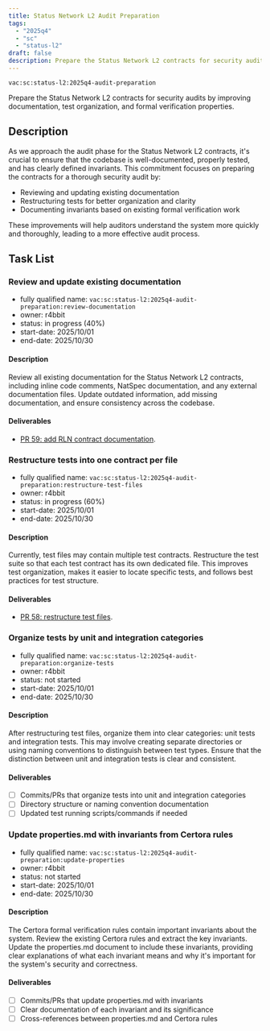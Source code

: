 ```yaml
---
title: Status Network L2 Audit Preparation
tags:
  - "2025q4"
  - "sc"
  - "status-l2"
draft: false
description: Prepare the Status Network L2 contracts for security audits by improving documentation, test organization, and formal verification properties.
---
```


`vac:sc:status-l2:2025q4-audit-preparation`

Prepare the Status Network L2 contracts for security audits by improving documentation, test organization, and formal verification properties.

## Description

As we approach the audit phase for the Status Network L2 contracts,
it's crucial to ensure that the codebase is well-documented,
properly tested,
and has clearly defined invariants.
This commitment focuses on preparing the contracts for a thorough security audit by:
- Reviewing and updating existing documentation
- Restructuring tests for better organization and clarity
- Documenting invariants based on existing formal verification work

These improvements will help auditors understand the system more quickly and thoroughly,
leading to a more effective audit process.

## Task List

### Review and update existing documentation
* fully qualified name: `vac:sc:status-l2:2025q4-audit-preparation:review-documentation`
* owner: r4bbit
* status: in progress (40%)
* start-date: 2025/10/01
* end-date: 2025/10/30

#### Description

Review all existing documentation for the Status Network L2 contracts,
including inline code comments,
NatSpec documentation,
and any external documentation files.
Update outdated information,
add missing documentation,
and ensure consistency across the codebase.

#### Deliverables

- [PR 59: add RLN contract documentation](https://github.com/status-im/status-network-monorepo/pull/59).

### Restructure tests into one contract per file
* fully qualified name: `vac:sc:status-l2:2025q4-audit-preparation:restructure-test-files`
* owner: r4bbit
* status: in progress (60%)
* start-date: 2025/10/01
* end-date: 2025/10/30

#### Description

Currently,
test files may contain multiple test contracts.
Restructure the test suite so that each test contract has its own dedicated file.
This improves test organization,
makes it easier to locate specific tests,
and follows best practices for test structure.

#### Deliverables

- [PR 58: restructure test files](https://github.com/status-im/status-network-monorepo/pull/58).

### Organize tests by unit and integration categories
* fully qualified name: `vac:sc:status-l2:2025q4-audit-preparation:organize-tests`
* owner: r4bbit
* status: not started
* start-date: 2025/10/01
* end-date: 2025/10/30

#### Description

After restructuring test files,
organize them into clear categories:
unit tests and integration tests.
This may involve creating separate directories or using naming conventions to distinguish between test types.
Ensure that the distinction between unit and integration tests is clear and consistent.

#### Deliverables

- [ ] Commits/PRs that organize tests into unit and integration categories
- [ ] Directory structure or naming convention documentation
- [ ] Updated test running scripts/commands if needed

### Update properties.md with invariants from Certora rules
* fully qualified name: `vac:sc:status-l2:2025q4-audit-preparation:update-properties`
* owner: r4bbit
* status: not started
* start-date: 2025/10/01
* end-date: 2025/10/30

#### Description

The Certora formal verification rules contain important invariants about the system.
Review the existing Certora rules and extract the key invariants.
Update the properties.md document to include these invariants,
providing clear explanations of what each invariant means and why it's important for the system's security and correctness.

#### Deliverables

- [ ] Commits/PRs that update properties.md with invariants
- [ ] Clear documentation of each invariant and its significance
- [ ] Cross-references between properties.md and Certora rules
